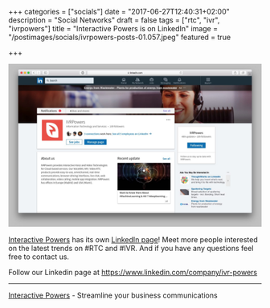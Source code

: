 +++
categories = ["socials"]
date = "2017-06-27T12:40:31+02:00"
description = "Social Networks"
draft = false
tags = ["rtc", "ivr", "ivrpowers"]
title = "Interactive Powers is on LinkedIn"
image = "/postimages/socials/ivrpowers-posts-01.057.jpeg"
featured = true

+++

![IVRpowers LinkedIn](/postimages/socials/ivrpowers-linkedin.jpg)

[Interactive Powers](http://www.ivrpowers.com) has its own [LinkedIn page](https://www.linkedin.com/company/ivr-powers)! Meet more people interested on the latest trends on #RTC and #IVR. And if you have any questions feel free to contact us.

Follow our Linkedin page at https://www.linkedin.com/company/ivr-powers

---
[Interactive Powers](http://www.ivrpowers.com/) - Streamline your business communications


